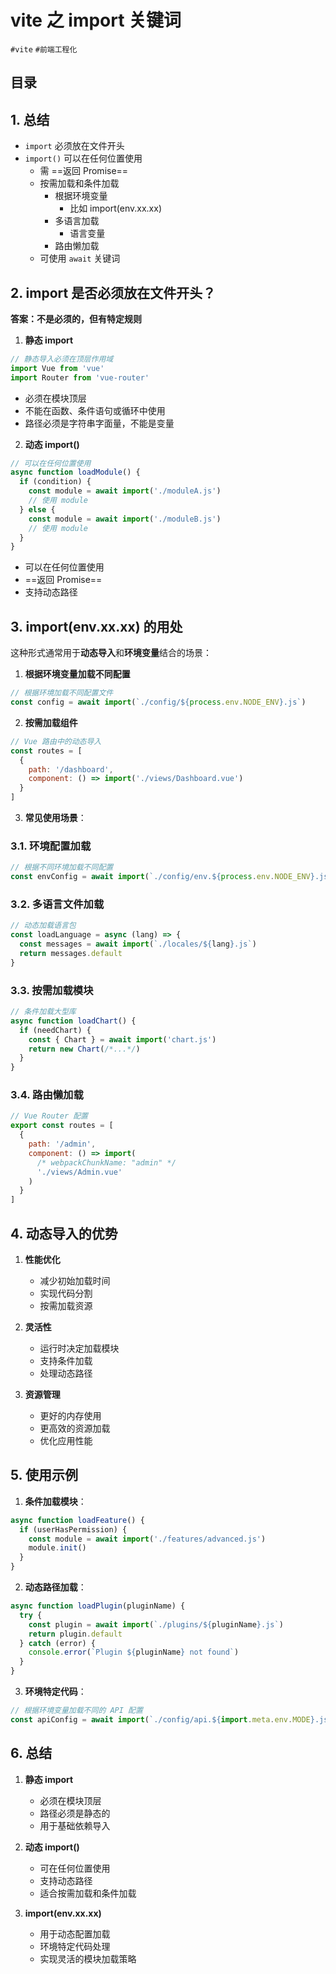 
# vite 之 import 关键词

`#vite` `#前端工程化` 


## 目录
<!-- toc -->
 ## 1. 总结 

- `import` 必须放在文件开头
- `import()` 可以在任何位置使用
	- 需 ==返回 Promise==
	- 按需加载和条件加载
		- 根据环境变量
			- 比如 import(env.xx.xx)
		- 多语言加载
			- 语言变量
		- 路由懒加载
	- 可使用 `await` 关键词

## 2. import 是否必须放在文件开头？

**答案：不是必须的，但有特定规则**

1. **静态 import**
```javascript
// 静态导入必须在顶层作用域
import Vue from 'vue'
import Router from 'vue-router'
```

- 必须在模块顶层
- 不能在函数、条件语句或循环中使用
- 路径必须是字符串字面量，不能是变量

2. **动态 import()**
```javascript
// 可以在任何位置使用
async function loadModule() {
  if (condition) {
    const module = await import('./moduleA.js')
    // 使用 module
  } else {
    const module = await import('./moduleB.js')
    // 使用 module
  }
}
```
- 可以在任何位置使用
- ==返回 Promise==
- 支持动态路径

## 3. import(env.xx.xx) 的用处

这种形式通常用于**动态导入**和**环境变量**结合的场景：

1. **根据环境变量加载不同配置**
```javascript
// 根据环境加载不同配置文件
const config = await import(`./config/${process.env.NODE_ENV}.js`)
```

2. **按需加载组件**
```javascript
// Vue 路由中的动态导入
const routes = [
  {
    path: '/dashboard',
    component: () => import('./views/Dashboard.vue')
  }
]
```

3. **常见使用场景**：

### 3.1. 环境配置加载

```javascript
// 根据不同环境加载不同配置
const envConfig = await import(`./config/env.${process.env.NODE_ENV}.js`)
```

### 3.2. 多语言文件加载

```javascript
// 动态加载语言包
const loadLanguage = async (lang) => {
  const messages = await import(`./locales/${lang}.js`)
  return messages.default
}
```

### 3.3. 按需加载模块

```javascript
// 条件加载大型库
async function loadChart() {
  if (needChart) {
    const { Chart } = await import('chart.js')
    return new Chart(/*...*/)
  }
}
```

### 3.4. 路由懒加载

```javascript
// Vue Router 配置
export const routes = [
  {
    path: '/admin',
    component: () => import(
      /* webpackChunkName: "admin" */ 
      './views/Admin.vue'
    )
  }
]
```

## 4. 动态导入的优势

1. **性能优化**
   - 减少初始加载时间
   - 实现代码分割
   - 按需加载资源

2. **灵活性**
   - 运行时决定加载模块
   - 支持条件加载
   - 处理动态路径

3. **资源管理**
   - 更好的内存使用
   - 更高效的资源加载
   - 优化应用性能

## 5. 使用示例

1. **条件加载模块**：
```javascript
async function loadFeature() {
  if (userHasPermission) {
    const module = await import('./features/advanced.js')
    module.init()
  }
}
```

2. **动态路径加载**：
```javascript
async function loadPlugin(pluginName) {
  try {
    const plugin = await import(`./plugins/${pluginName}.js`)
    return plugin.default
  } catch (error) {
    console.error(`Plugin ${pluginName} not found`)
  }
}
```

3. **环境特定代码**：
```javascript
// 根据环境变量加载不同的 API 配置
const apiConfig = await import(`./config/api.${import.meta.env.MODE}.js`)
```

## 6. 总结

1. **静态 import**
	- 必须在模块顶层
	- 路径必须是静态的
	- 用于基础依赖导入

2. **动态 import()**
	- 可在任何位置使用
	- 支持动态路径
	- 适合按需加载和条件加载

3. **import(env.xx.xx)**
	- 用于动态配置加载
	- 环境特定代码处理
	- 实现灵活的模块加载策略

